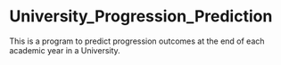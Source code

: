 # University_Progression_Prediction
 This is a program to predict progression outcomes at the end of each academic  year in a University. 

